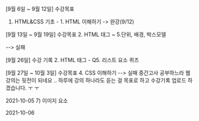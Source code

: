 
[9월 6일 ~ 9월 12일] 수강목표
1. HTML&CSS 기초 - 1. HTML 이해하기 -> 완강(9/12)

[9월 13일 ~ 9월 19일] 수강목표
2. HTML 태그 ~ 5.단위, 배경, 박스모델

--> 실패

[9월 26일] 수강 기록
2. HTML 태그 - Q5. 리스트 요소 퀴즈

[9월 27일 ~ 10월 3일] 수강목표
4. CSS 이해하기
--> 실패
중간고사 공부하느라 웹 강의는 뒷전이 되네요 ..
하루에 강의 하나라도 듣는 걸 목표로 하고 수강기록 업로드 하겠습니다. ㅜ ㅜ

2021-10-05
7) 이미지 요소

2021-10-06
